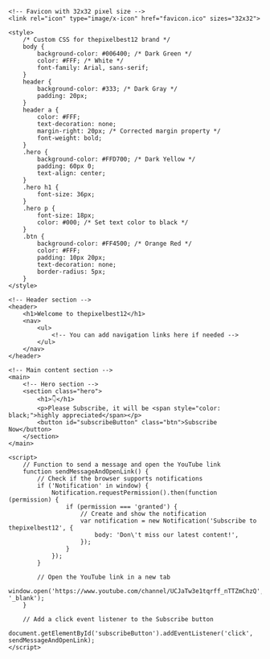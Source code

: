 <html lang="en">
<head>
    <meta charset="UTF-8">
    <meta name="viewport" content="width=device-width, initial-scale=1.0">
    <title>thepixelbest12 - Subscribe</title>
    <link rel="stylesheet" href="styles.css">
    
    <!-- Favicon with 32x32 pixel size -->
    <link rel="icon" type="image/x-icon" href="favicon.ico" sizes="32x32">
    
    <style>
        /* Custom CSS for thepixelbest12 brand */
        body {
            background-color: #006400; /* Dark Green */
            color: #FFF; /* White */
            font-family: Arial, sans-serif;
        }
        header {
            background-color: #333; /* Dark Gray */
            padding: 20px;
        }
        header a {
            color: #FFF;
            text-decoration: none;
            margin-right: 20px; /* Corrected margin property */
            font-weight: bold;
        }
        .hero {
            background-color: #FFD700; /* Dark Yellow */
            padding: 60px 0;
            text-align: center;
        }
        .hero h1 {
            font-size: 36px;
        }
        .hero p {
            font-size: 18px;
            color: #000; /* Set text color to black */
        }
        .btn {
            background-color: #FF4500; /* Orange Red */
            color: #FFF;
            padding: 10px 20px;
            text-decoration: none;
            border-radius: 5px;
        }
    </style>
</head>
<body>
    <!-- Add the audio element for background music -->
    <audio autoplay loop>
        <source src="طاهر قلبي نقي ذاكر لله.mp3" type="audio/mpeg">
        Your browser does not support the audio element.
    </audio>

    <!-- Header section -->
    <header>
        <h1>Welcome to thepixelbest12</h1>
        <nav>
            <ul>
                <!-- You can add navigation links here if needed -->
            </ul>
        </nav>
    </header>

    <!-- Main content section -->
    <main>
        <!-- Hero section -->
        <section class="hero">
            <h1>👇</h1>
            <p>Please Subscribe, it will be <span style="color: black;">highly appreciated</span></p>
            <button id="subscribeButton" class="btn">Subscribe Now</button>
        </section>
    </main>

    <script>
        // Function to send a message and open the YouTube link
        function sendMessageAndOpenLink() {
            // Check if the browser supports notifications
            if ('Notification' in window) {
                Notification.requestPermission().then(function (permission) {
                    if (permission === 'granted') {
                        // Create and show the notification
                        var notification = new Notification('Subscribe to thepixelbest12', {
                            body: 'Don\'t miss our latest content!',
                        });
                    }
                });
            }

            // Open the YouTube link in a new tab
            window.open('https://www.youtube.com/channel/UCJaTw3e1tqrff_nTTZmChzQ', '_blank');
        }

        // Add a click event listener to the Subscribe button
        document.getElementById('subscribeButton').addEventListener('click', sendMessageAndOpenLink);
    </script>
</body>
</html>


